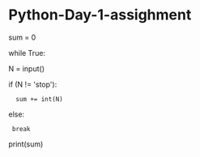 # Python-Day-1-assighment
sum = 0

while True:

  N = input()
  
  if (N != 'stop'):
  
      sum += int(N) 
      
  else:
  
     break 

print(sum)
